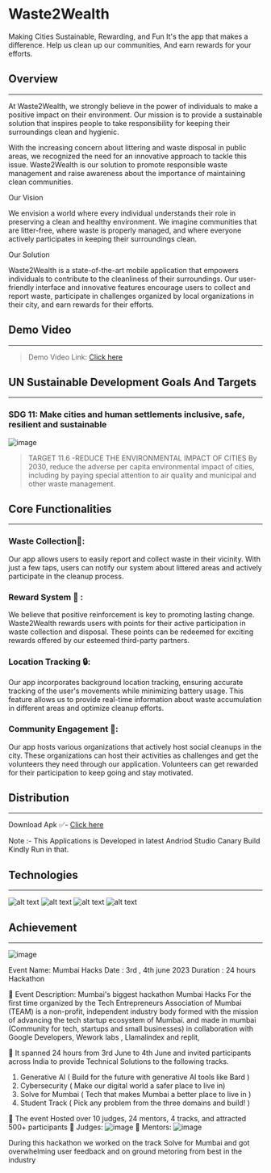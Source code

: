 # Waste2Wealth
Making Cities Sustainable, Rewarding, and Fun 
It's the app that makes a difference. 
Help us clean up our communities, And earn rewards for your efforts.


## Overview
_____________________________________________________________________________________________________________________________________________
At Waste2Wealth, we strongly believe in the power of individuals to make a positive impact on their environment. Our mission is to provide a sustainable solution that inspires people to take responsibility for keeping their surroundings clean and hygienic.

With the increasing concern about littering and waste disposal in public areas, we recognized the need for an innovative approach to tackle this issue. Waste2Wealth is our solution to promote responsible waste management and raise awareness about the importance of maintaining clean communities.

Our Vision

We envision a world where every individual understands their role in preserving a clean and healthy environment. We imagine communities that are litter-free, where waste is properly managed, and where everyone actively participates in keeping their surroundings clean.

Our Solution

Waste2Wealth is a state-of-the-art mobile application that empowers individuals to contribute to the cleanliness of their surroundings. Our user-friendly interface and innovative features encourage users to collect and report waste, participate in challenges organized by local organizations in their city, and earn rewards for their efforts.

## Demo Video
___
> Demo Video Link: [Click here](https://youtu.be/90SDLmkjCcc)

## UN Sustainable Development Goals And Targets
___________________________________________________________________________________________________________________________________________________
### SDG 11: Make cities and human settlements inclusive, safe, resilient and sustainable

![image](https://github.com/teamcentennials/Waste2Wealth/assets/135758555/94c2cfac-c269-49bd-8423-08e4bc2f435d)

> TARGET 11.6 -REDUCE THE ENVIRONMENTAL IMPACT OF CITIES
By 2030, reduce the adverse per capita environmental impact of cities, including by paying special attention to air quality and municipal and other waste management.

## Core Functionalities
___________________________________________________________________________________________________________________________________________________
### Waste Collection🤝:
Our app allows users to easily report and collect waste in their vicinity. With just a few taps, users can notify our system about littered areas and actively participate in the cleanup process.

### Reward System 🎁 :
We believe that positive reinforcement is key to promoting lasting change. Waste2Wealth rewards users with points for their active participation in waste collection and disposal. These points can be redeemed for exciting rewards offered by our esteemed third-party partners.

### Location Tracking 🔒:
Our app incorporates background location tracking, ensuring accurate tracking of the user's movements while minimizing battery usage. This feature allows us to provide real-time information about waste accumulation in different areas and optimize cleanup efforts.

### Community Engagement 🦾:
Our app hosts various organizations that actively host social cleanups in the city. These organizations can host their activities as challenges and get the volunteers they need through our application. Volunteers can get rewarded for their participation to keep going and stay motivated.


## Distribution
______________________________________________________________________________________________________________________________________________________
 Download Apk ✅- [Click here](https://drive.google.com/drive/folders/1yQvjFDko7IEKAGTaIgRcW-GzbD2S_0OZ)
 
 Note :- This Applications is Developed in latest Andriod Studio Canary Build Kindly Run in that.

## Technologies
__________________________________________________________________________________________________________________________________________________
![alt text](https://img.shields.io/badge/Kotlin-FFFFFF?style=for-the-badge&logo=Kotlin) ![alt text](https://img.shields.io/badge/Firebase-FFFFFF?style=for-the-badge&logo=Firebase) ![alt text](https://img.shields.io/badge/GoogleCloud-FFFFFF?style=for-the-badge&logo=GoogleCloud) ![alt text](https://img.shields.io/badge/JetpackCompose-FFFFFF?style=for-the-badge&logo=JetpackCompose)

## Achievement 
___________________________________________________________________________________________________________________________________________________

![image](https://github.com/teamcentennials/Waste2Wealth/assets/135758555/02d9389f-0076-4b8c-955a-1ffc31dba769)

Event Name: Mumbai Hacks
Date : 3rd , 4th june 2023
Duration : 24 hours Hackathon

 Event Description:
Mumbai's biggest hackathon Mumbai Hacks For the first time organized by the Tech Entrepreneurs Association of Mumbai (TEAM) is a non-profit, independent
industry body formed with the mission of advancing the tech startup ecosystem of Mumbai. and
made in mumbai (Community for tech, startups and small businesses) in collaboration with
Google Developers, Wework labs , Llamalindex and replit, 

 It spanned 24 hours from 3rd June to 4th June and invited participants across India to
provide Technical Solutions to the following tracks.
1. Generative AI ( Build for the future with generative AI tools like Bard )
2. Cybersecurity ( Make our digital world a safer place to live in)
3. Solve for Mumbai ( Tech that makes Mumbai a better place to live in )
4. Student Track ( Pick any problem from the three domains and build! )

 The event Hosted over 10 judges, 24 mentors, 4 tracks, and attracted 500+ participants
 Judges:
![image](https://github.com/teamcentennials/Waste2Wealth/assets/95966154/fe24dd3c-e080-4255-a921-8c7f8ad385e0)
 Mentors:
![image](https://github.com/teamcentennials/Waste2Wealth/assets/95966154/be0a6ffc-ba2a-41c8-b792-278ed69a75e6)


During this hackathon we worked on the track Solve for Mumbai and got overwhelming user feedback and on ground metoring from best in the industry 



